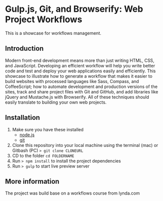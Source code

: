 # Gulp.js, Git, and Browserify: Web Project Workflows

This is a showcase for workflows management.

## Introduction

Modern front-end development means more than just writing HTML, CSS, and JavaScript. Developing an efficient workflow will help you write better code and test and deploy your web applications easily and efficiently. This showcase to illustrate how to generate a workflow that makes it easier to build websites with processed languages like Sass, Compass, and CoffeeScript; how to automate development and production versions of the sites, track and share project files with Git and GitHub, and add libraries like jQuery and Mustache.js with Browserify. All of these techniques should easily translate to building your own web projects.

## Installation

1. Make sure you have these installed
   - [node.js](http://nodejs.org/)
   - [git](http://git-scm.com/)
2. Clone this repository into your local machine using the terminal (mac) or Gitbash (PC) `> git clone CLONEURL`
3. CD to the folder `cd FOLDERNAME`
4. Run `> npm install` to install the project dependencies
5. Run `> gulp` to start live preview server

## More information

The project was build base on a workflows course from lynda.com
